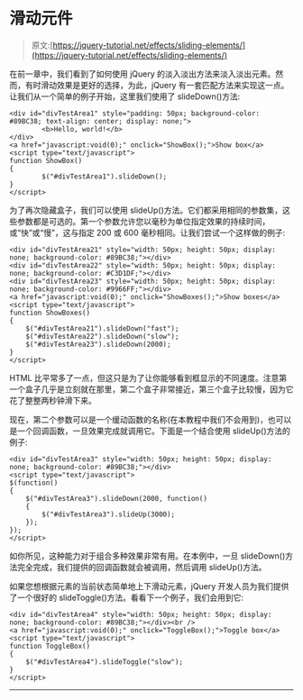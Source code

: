 # 滑动元件

> 原文:[https://jquery-tutorial.net/effects/sliding-elements/](https://jquery-tutorial.net/effects/sliding-elements/)

在前一章中，我们看到了如何使用 jQuery 的淡入淡出方法来淡入淡出元素。然而，有时滑动效果是更好的选择，为此，jQuery 有一套匹配方法来实现这一点。让我们从一个简单的例子开始，这里我们使用了 slideDown()方法:

```
<div id="divTestArea1" style="padding: 50px; background-color: #89BC38; text-align: center; display: none;">
        <b>Hello, world!</b>
</div>
<a href="javascript:void(0);" onclick="ShowBox();">Show box</a>
<script type="text/javascript">
function ShowBox()
{
        $("#divTestArea1").slideDown();
}
</script>
```

为了再次隐藏盒子，我们可以使用 slideUp()方法。它们都采用相同的参数集，这些参数都是可选的。第一个参数允许您以毫秒为单位指定效果的持续时间，或“快”或“慢”，这与指定 200 或 600 毫秒相同。让我们尝试一个这样做的例子:

```
<div id="divTestArea21" style="width: 50px; height: 50px; display: none; background-color: #89BC38;"></div>
<div id="divTestArea22" style="width: 50px; height: 50px; display: none; background-color: #C3D1DF;"></div>
<div id="divTestArea23" style="width: 50px; height: 50px; display: none; background-color: #9966FF;"></div>
<a href="javascript:void(0);" onclick="ShowBoxes();">Show boxes</a>
<script type="text/javascript">
function ShowBoxes()
{
	$("#divTestArea21").slideDown("fast");
	$("#divTestArea22").slideDown("slow");
	$("#divTestArea23").slideDown(2000);
}
</script>
```

HTML 比平常多了一点，但这只是为了让你能够看到框显示的不同速度。注意第一个盒子几乎是立刻就在那里，第二个盒子非常接近，第三个盒子比较慢，因为它花了整整两秒钟滑下来。

现在，第二个参数可以是一个缓动函数的名称(在本教程中我们不会用到)，也可以是一个回调函数，一旦效果完成就调用它。下面是一个结合使用 slideUp()方法的例子:

<input type="hidden" name="IL_IN_ARTICLE">

```
<div id="divTestArea3" style="width: 50px; height: 50px; display: none; background-color: #89BC38;"></div>
<script type="text/javascript">
$(function()
{
	$("#divTestArea3").slideDown(2000, function()
	{
		$("#divTestArea3").slideUp(3000);
	});
});
</script>
```

如你所见，这种能力对于组合多种效果非常有用。在本例中，一旦 slideDown()方法完全完成，我们提供的回调函数就会被调用，然后调用 slideUp()方法。

如果您想根据元素的当前状态简单地上下滑动元素，jQuery 开发人员为我们提供了一个很好的 slideToggle()方法。看看下一个例子，我们会用到它:

```
<div id="divTestArea4" style="width: 50px; height: 50px; display: none; background-color: #89BC38;"></div><br />
<a href="javascript:void(0);" onclick="ToggleBox();">Toggle box</a>
<script type="text/javascript">
function ToggleBox()
{
	$("#divTestArea4").slideToggle("slow");	
}
</script>
```

* * *